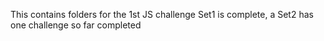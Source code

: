 This contains folders for the 1st JS challenge Set1 is complete, a Set2 has one challenge so far completed
